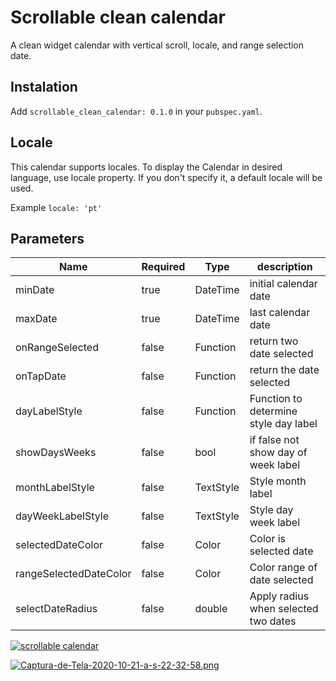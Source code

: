 # Scrollable clean calendar

A clean widget calendar with vertical scroll, locale, and range selection date.

## Instalation

Add `scrollable_clean_calendar: 0.1.0` in your `pubspec.yaml`.

## Locale

This calendar supports locales. To display the Calendar in desired language, use locale property. If you don't specify it, a default locale will be used.

Example `locale: 'pt'`

## Parameters

| Name                   | Required | Type      | description                           |
| ---------------------- | -------- | --------- | ------------------------------------- |
| minDate                | true     | DateTime  | initial calendar date                 |
| maxDate                | true     | DateTime  | last calendar date                    |
| onRangeSelected        | false    | Function  | return two date selected              |
| onTapDate              | false    | Function  | return the date selected              |
| dayLabelStyle          | false    | Function  | Function to determine style day label |
| showDaysWeeks          | false    | bool      | if false not show day of week label   |
| monthLabelStyle        | false    | TextStyle | Style month label                     |
| dayWeekLabelStyle      | false    | TextStyle | Style day week label                  |
| selectedDateColor      | false    | Color     | Color is selected date                |
| rangeSelectedDateColor | false    | Color     | Color range of date selected          |
| selectDateRadius       | false    | double    | Apply radius when selected two dates  |

[![scrollable calendar](https://i.postimg.cc/KzmYKLnC/Captura-de-Tela-2020-10-21-a-s-21-32-54.png)](https://postimg.cc/Lq0SwJQV)

[![Captura-de-Tela-2020-10-21-a-s-22-32-58.png](https://i.postimg.cc/W39JTSQ5/Captura-de-Tela-2020-10-21-a-s-22-32-58.png)](https://postimg.cc/zbgfkwDh)
